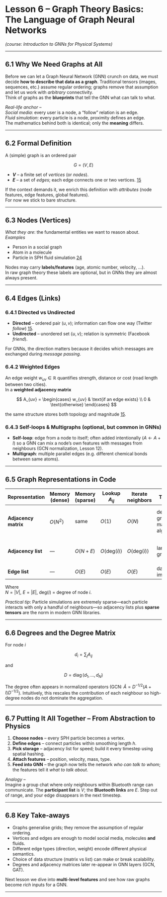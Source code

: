 # Lesson 6 – Graph Theory Basics: The Language of Graph Neural Networks  
*(course: Introduction to GNNs for Physical Systems)*

---

## 6.1  Why We Need Graphs at All
Before we can let a Graph Neural Network (GNN) crunch on data, we must decide **how to describe that data as a graph**.  Traditional tensors (images, sequences, etc.) assume regular ordering; graphs remove that assumption and let us work with *arbitrary* connectivity.  
Think of graphs as the **blueprints** that tell the GNN what can talk to what.

*Real-life anchor* –  
*Social media*: every user is a node, a “follow” relation is an edge.  
*Fluid simulation*: every particle is a node, proximity defines an edge.  
The mathematics behind both is identical; only the **meaning** differs.

---

## 6.2  Formal Definition

A (simple) graph is an ordered pair  

$$ G = (V, E) $$

* **$V$** – a finite set of *vertices* (or *nodes*).  
* **$E$** – a set of *edges*; each edge connects one or two vertices. [15]

If the context demands it, we enrich this definition with *attributes* (node features, edge features, global features).  
For now we stick to bare structure.

---

## 6.3  Nodes (Vertices)

*What they are*: the fundamental entities we want to reason about.  
*Examples*  
* Person in a social graph  
* Atom in a molecule  
* Particle in SPH fluid simulation [24]

Nodes may carry **labels/features** (age, atomic number, velocity, …).  
In raw graph theory these labels are optional, but in GNNs they are almost always present.

---

## 6.4  Edges (Links)

### 6.4.1  Directed vs Undirected  
* **Directed**  – ordered pair $(u,v)$; information can flow one way (Twitter *follow*) [15].  
* **Undirected** – unordered set $\{u,v\}$; relation is symmetric (Facebook *friend*).

For GNNs, the direction matters because it decides which messages are exchanged during *message passing*.

### 6.4.2  Weighted Edges  
An edge weight $w_{uv} \in \mathbb{R}$ quantifies strength, distance or cost (road length between two cities).  
In a **weighted adjacency matrix**

$$ A_{uv} = \begin{cases} w_{uv} & \text{if an edge exists} \\ 0 & \text{otherwise} \end{cases} $$

the same structure stores both topology and magnitude [15].

### 6.4.3  Self-loops & Multigraphs (optional, but common in GNNs)  
* **Self-loop**: edge from a node to itself; often added intentionally ($A \leftarrow A+I$) so a GNN can mix a node’s own features with messages from neighbours (GCN normalization, Lesson 12).  
* **Multigraph**: multiple parallel edges (e.g. different chemical bonds between same atoms).

---

## 6.5  Graph Representations in Code

| Representation | Memory (dense) | Memory (sparse) | Lookup $A_{ij}$ | Iterate neighbors | Typical use | Notes |
|----------------|---------------|-----------------|-------------------|-------------------|-------------|-------|
| **Adjacency matrix** | $O(N^2)$ | same | $O(1)$ | $O(N)$ | dense graphs, matrix algebra | wasteful when graph is sparse [43] |
| **Adjacency list**   | — | $O(N+E)$ | $O(\text{deg}(i))$ | $O(\text{deg}(i))$ | large sparse graphs | default in PyG/DGL [40] |
| **Edge list**        | — | $O(E)$ | $O(E)$ | $O(E)$ | data import/export | simplest to store |

Where  
$N=|V|$,  $E=|E|$,  $\text{deg}(i)$ = degree of node $i$.

*Practical tip*: Particle simulations are extremely sparse—each particle interacts with only a handful of neighbours—so adjacency lists plus **sparse tensors** are the norm in modern GNN libraries.

---

## 6.6  Degrees and the Degree Matrix

For node $i$

$$ d_i = \sum_{j} A_{ij} $$

and  

$$ D = \operatorname{diag}(d_1,\dots,d_N) $$

The degree often appears in normalized operators (GCN: $\tilde A = D^{-1/2}(A+I)D^{-1/2}$).  Intuitively, this rescales the contribution of each neighbour so high-degree nodes do not dominate the aggregation.

---

## 6.7  Putting It All Together – From Abstraction to Physics

1. **Choose nodes** – every SPH particle becomes a vertex.  
2. **Define edges** – connect particles within smoothing length $h$.  
3. **Pick storage** – adjacency list for speed; build it every timestep using spatial hashing.  
4. **Attach features** – position, velocity, mass, type.  
5. **Feed into GNN** – the graph now tells the network *who can talk to whom*; the features tell it *what to talk about*.

*Analogy* –  
Imagine a group chat where only neighbours within Bluetooth range can communicate.  The **participant list** is $V$; the **Bluetooth links** are $E$.  Step out of range, and your edge disappears in the next timestep.

---

## 6.8  Key Take-aways

* Graphs generalise grids; they remove the assumption of regular ordering.  
* Vertices and edges are enough to model social media, molecules **and** fluids.  
* Different edge types (direction, weight) encode different physical semantics.  
* Choice of data structure (matrix vs list) can make or break scalability.  
* Degrees and adjacency matrices later re-appear in GNN layers (GCN, GAT).

Next lesson we dive into **multi-level features** and see how raw graphs become *rich* inputs for a GNN.

---

[15]: https://viso.ai/deep-learning/graph-neural-networks/
[24]: https://www.epcc.ed.ac.uk/whats-happening/articles/accelerating-smoothed-particle-hydrodynamics-graph-neural-networks
[40]: https://www.geeksforgeeks.org/introduction-to-graphs-data-structure-and-algorithm-tutorials/
[41]: https://www.datacamp.com/tutorial/introduction-to-graph-theory
[43]: https://algodaily.com/lessons/implementing-graphs-edge-list-adjacency-list-adjacency-matrix